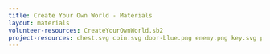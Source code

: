 ```yaml
---
title: Create Your Own World - Materials
layout: materials
volunteer-resources: CreateYourOwnWorld.sb2
project-resources: chest.svg coin.svg door-blue.png enemy.png key.svg person.png player.png room1.png room2.png room3.png sign.png CreateYourOwnWorldResources.sb2
---
```

